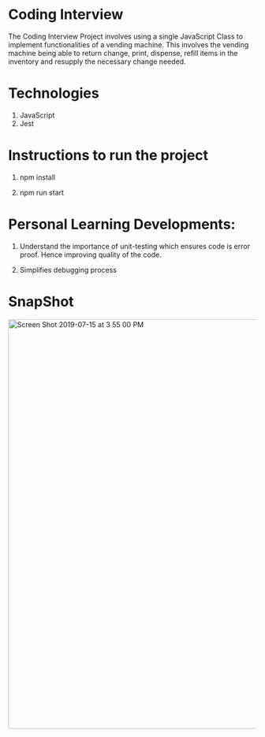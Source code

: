 #  Coding Interview

The Coding Interview Project involves using a single JavaScript Class to implement functionalities of a vending machine. This involves the vending machine being able to return change, print, dispense, refill items in the inventory and resupply the necessary change needed. 

# Technologies 

1. JavaScript
1. Jest

# Instructions to run the project

  1. npm install 

  1. npm run start 


#  Personal Learning Developments:  

1. Understand the importance of unit-testing which ensures code is error proof. Hence improving
   quality of the code.  

1. Simplifies debugging process


# SnapShot 

<img width="831" alt="Screen Shot 2019-07-15 at 3 55 00 PM" src="https://user-images.githubusercontent.com/43800526/61254430-585cab80-a719-11e9-9471-9b1c2945a3e0.png">
